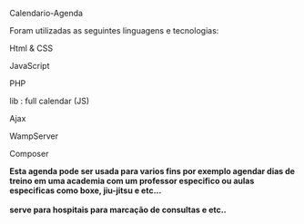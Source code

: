 <p>Calendario-Agenda
<p>Foram utilizadas as seguintes linguagens e tecnologias:

<p>Html & CSS

<p>JavaScript

<p>PHP

<p>lib : full calendar (JS)

<p>Ajax

<p>WampServer

<p>Composer

<strong><p>Esta agenda pode ser usada para varios fins por exemplo agendar dias de treino em uma academia com um professor especifico ou aulas especificas como boxe, jiu-jitsu e etc...<br><br>
serve para hospitais para marcação de consultas e etc..<strong>
